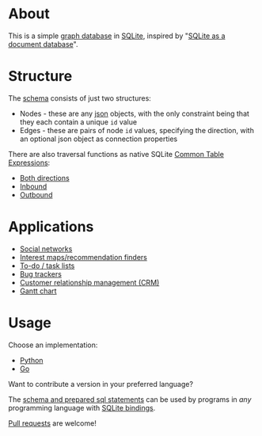 # About

This is a simple [graph database](https://en.wikipedia.org/wiki/Graph_database) in [SQLite](https://www.sqlite.org/), inspired by "[SQLite as a document database](https://dgl.cx/2020/06/sqlite-json-support)".

# Structure

The [schema](sql/schema.sql) consists of just two structures:

* Nodes - these are any [json](https://www.json.org/) objects, with the only constraint being that they each contain a unique `id` value 
* Edges - these are pairs of node `id` values, specifying the direction, with an optional json object as connection properties

There are also traversal functions as native SQLite [Common Table Expressions](https://www.sqlite.org/lang_with.html):

* [Both directions](sql/traverse.sql)
* [Inbound](sql/traverse-inbound.sql)
* [Outbound](sql/traverse-outbound.sql)

# Applications

* [Social networks](https://en.wikipedia.org/wiki/Social_graph)
* [Interest maps/recommendation finders](https://en.wikipedia.org/wiki/Interest_graph)
* [To-do / task lists](https://en.wikipedia.org/wiki/Task_list)
* [Bug trackers](https://en.wikipedia.org/wiki/Open-source_software_development#Bug_trackers_and_task_lists)
* [Customer relationship management (CRM)](https://en.wikipedia.org/wiki/Customer_relationship_management)
* [Gantt chart](https://en.wikipedia.org/wiki/Gantt_chart)

# Usage

Choose an implementation:

* [Python](python)
* [Go](go)

Want to contribute a version in your preferred language?

The [schema and prepared sql statements](sql) can be used by programs in *any* programming language with [SQLite bindings](https://en.wikipedia.org/wiki/SQLite#Programming_language_support). 

[Pull requests](https://help.github.com/articles/about-pull-requests/) are welcome!
